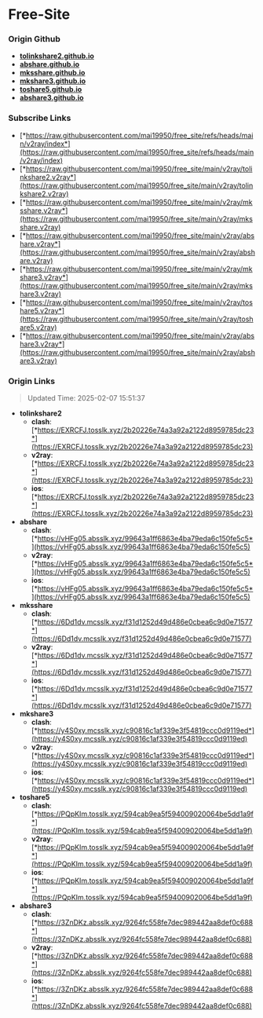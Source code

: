 # Free-Site

### Origin Github

- [**tolinkshare2.github.io**](https://github.com/tolinkshare2/tolinkshare2.github.io)
- [**abshare.github.io**](https://github.com/abshare/abshare.github.io)
- [**mksshare.github.io**](https://github.com/mksshare/mksshare.github.io)
- [**mkshare3.github.io**](https://github.com/mkshare3/mkshare3.github.io)
- [**toshare5.github.io**](https://github.com/toshare5/toshare5.github.io)
- [**abshare3.github.io**](https://github.com/abshare3/abshare3.github.io)

### Subscribe Links

- [*https://raw.githubusercontent.com/mai19950/free_site/refs/heads/main/v2ray/index*](https://raw.githubusercontent.com/mai19950/free_site/refs/heads/main/v2ray/index)
- [*https://raw.githubusercontent.com/mai19950/free_site/main/v2ray/tolinkshare2.v2ray*](https://raw.githubusercontent.com/mai19950/free_site/main/v2ray/tolinkshare2.v2ray)
- [*https://raw.githubusercontent.com/mai19950/free_site/main/v2ray/mksshare.v2ray*](https://raw.githubusercontent.com/mai19950/free_site/main/v2ray/mksshare.v2ray)
- [*https://raw.githubusercontent.com/mai19950/free_site/main/v2ray/abshare.v2ray*](https://raw.githubusercontent.com/mai19950/free_site/main/v2ray/abshare.v2ray)
- [*https://raw.githubusercontent.com/mai19950/free_site/main/v2ray/mkshare3.v2ray*](https://raw.githubusercontent.com/mai19950/free_site/main/v2ray/mkshare3.v2ray)
- [*https://raw.githubusercontent.com/mai19950/free_site/main/v2ray/toshare5.v2ray*](https://raw.githubusercontent.com/mai19950/free_site/main/v2ray/toshare5.v2ray)
- [*https://raw.githubusercontent.com/mai19950/free_site/main/v2ray/abshare3.v2ray*](https://raw.githubusercontent.com/mai19950/free_site/main/v2ray/abshare3.v2ray)

### Origin Links

> Updated Time: 2025-02-07 15:51:37

- **tolinkshare2**
  - **clash**: [*https://EXRCFJ.tosslk.xyz/2b20226e74a3a92a2122d8959785dc23*](https://EXRCFJ.tosslk.xyz/2b20226e74a3a92a2122d8959785dc23)
  - **v2ray**: [*https://EXRCFJ.tosslk.xyz/2b20226e74a3a92a2122d8959785dc23*](https://EXRCFJ.tosslk.xyz/2b20226e74a3a92a2122d8959785dc23)
  - **ios**: [*https://EXRCFJ.tosslk.xyz/2b20226e74a3a92a2122d8959785dc23*](https://EXRCFJ.tosslk.xyz/2b20226e74a3a92a2122d8959785dc23)
- **abshare**
  - **clash**: [*https://vHFg05.absslk.xyz/99643a1ff6863e4ba79eda6c150fe5c5*](https://vHFg05.absslk.xyz/99643a1ff6863e4ba79eda6c150fe5c5)
  - **v2ray**: [*https://vHFg05.absslk.xyz/99643a1ff6863e4ba79eda6c150fe5c5*](https://vHFg05.absslk.xyz/99643a1ff6863e4ba79eda6c150fe5c5)
  - **ios**: [*https://vHFg05.absslk.xyz/99643a1ff6863e4ba79eda6c150fe5c5*](https://vHFg05.absslk.xyz/99643a1ff6863e4ba79eda6c150fe5c5)
- **mksshare**
  - **clash**: [*https://6Dd1dv.mcsslk.xyz/f31d1252d49d486e0cbea6c9d0e71577*](https://6Dd1dv.mcsslk.xyz/f31d1252d49d486e0cbea6c9d0e71577)
  - **v2ray**: [*https://6Dd1dv.mcsslk.xyz/f31d1252d49d486e0cbea6c9d0e71577*](https://6Dd1dv.mcsslk.xyz/f31d1252d49d486e0cbea6c9d0e71577)
  - **ios**: [*https://6Dd1dv.mcsslk.xyz/f31d1252d49d486e0cbea6c9d0e71577*](https://6Dd1dv.mcsslk.xyz/f31d1252d49d486e0cbea6c9d0e71577)
- **mkshare3**
  - **clash**: [*https://y4S0xy.mcsslk.xyz/c90816c1af339e3f54819ccc0d9119ed*](https://y4S0xy.mcsslk.xyz/c90816c1af339e3f54819ccc0d9119ed)
  - **v2ray**: [*https://y4S0xy.mcsslk.xyz/c90816c1af339e3f54819ccc0d9119ed*](https://y4S0xy.mcsslk.xyz/c90816c1af339e3f54819ccc0d9119ed)
  - **ios**: [*https://y4S0xy.mcsslk.xyz/c90816c1af339e3f54819ccc0d9119ed*](https://y4S0xy.mcsslk.xyz/c90816c1af339e3f54819ccc0d9119ed)
- **toshare5**
  - **clash**: [*https://PQpKIm.tosslk.xyz/594cab9ea5f594009020064be5dd1a9f*](https://PQpKIm.tosslk.xyz/594cab9ea5f594009020064be5dd1a9f)
  - **v2ray**: [*https://PQpKIm.tosslk.xyz/594cab9ea5f594009020064be5dd1a9f*](https://PQpKIm.tosslk.xyz/594cab9ea5f594009020064be5dd1a9f)
  - **ios**: [*https://PQpKIm.tosslk.xyz/594cab9ea5f594009020064be5dd1a9f*](https://PQpKIm.tosslk.xyz/594cab9ea5f594009020064be5dd1a9f)
- **abshare3**
  - **clash**: [*https://3ZnDKz.absslk.xyz/9264fc558fe7dec989442aa8def0c688*](https://3ZnDKz.absslk.xyz/9264fc558fe7dec989442aa8def0c688)
  - **v2ray**: [*https://3ZnDKz.absslk.xyz/9264fc558fe7dec989442aa8def0c688*](https://3ZnDKz.absslk.xyz/9264fc558fe7dec989442aa8def0c688)
  - **ios**: [*https://3ZnDKz.absslk.xyz/9264fc558fe7dec989442aa8def0c688*](https://3ZnDKz.absslk.xyz/9264fc558fe7dec989442aa8def0c688)
